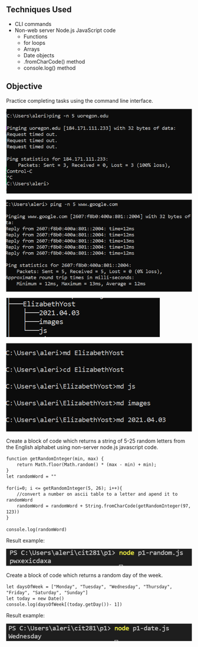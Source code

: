 
## Techniques Used 

- CLI commands 
- Non-web server Node.js JavaScript code
    - Functions
    - for loops
    - Arrays
    - Date objects
    - .fromCharCode() method
    - console.log() method

## Objective

Practice completing tasks using the command line interface. 

![p1-break](p1-break.png)

![p1-ping](p1-ping.png)

![p1-tree](p1-tree.png)

![p1-folders](p1-folders.png)

Create a block of code which returns a string of 5-25 random letters from the English alphabet using non-server node.js javascript code.


```
function getRandomInteger(min, max) {
    return Math.floor(Math.random() * (max - min) + min);
}
let randomWord = ""

for(i=0; i <= getRandomInteger(5, 26); i++){
    //convert a number on ascii table to a letter and apend it to randomWord
    randomWord = randomWord + String.fromCharCode(getRandomInteger(97, 123))
}

console.log(randomWord) 
```

Result example:

![p1-random.js result](p1-random.png)

Create a block of code which returns a random day of the week. 

```
let daysOfWeek = ["Monday", "Tuesday", "Wednesday", "Thursday", "Friday", "Saturday", "Sunday"]
let today = new Date()
console.log(daysOfWeek[(today.getDay())- 1])
```

Result example:

![p1-date.js result](p1-date.png)

